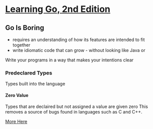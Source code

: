 # [Learning Go, 2nd Edition](https://learning.oreilly.com/library/view/learning-go-2nd/9781098139285/)

## Go Is Boring
- requires an understanding of how its features are intended to fit together
- write idiomatic code that can grow - without looking like Java or 

Write your programs in a way that makes your intentions clear

###

### Predeclared Types
Types built into the language

#### Zero Value
Types that are declaired but not assigned a value are given zero
This removes a source of bugs found in languages such as C and C++.

[More Here](https://go.dev/ref/spec#The_zero_value)

